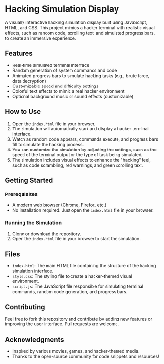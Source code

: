 # Hacking Simulation Display

A visually interactive hacking simulation display built using JavaScript, HTML, and CSS. This project mimics a hacker terminal with realistic visual effects, such as random code, scrolling text, and simulated progress bars, to create an immersive experience.

## Features

- Real-time simulated terminal interface
- Random generation of system commands and code
- Animated progress bars to simulate hacking tasks (e.g., brute force, data decryption)
- Customizable speed and difficulty settings
- Colorful text effects to mimic a real hacker environment
- Optional background music or sound effects (customizable)

## How to Use

1. Open the `index.html` file in your browser.
2. The simulation will automatically start and display a hacker terminal interface.
3. Watch as random code appears, commands execute, and progress bars fill to simulate the hacking process.
4. You can customize the simulation by adjusting the settings, such as the speed of the terminal output or the type of task being simulated.
5. The simulation includes visual effects to enhance the "hacking" feel, such as code scrambling, red warnings, and green scrolling text.

## Getting Started

### Prerequisites

- A modern web browser (Chrome, Firefox, etc.)
- No installation required. Just open the `index.html` file in your browser.

### Running the Simulation

1. Clone or download the repository.
2. Open the `index.html` file in your browser to start the simulation.

## Files

- `index.html`: The main HTML file containing the structure of the hacking simulation interface.
- `style.css`: The styling file to create a hacker-themed visual environment.
- `script.js`: The JavaScript file responsible for simulating terminal commands, random code generation, and progress bars.

## Contributing

Feel free to fork this repository and contribute by adding new features or improving the user interface. Pull requests are welcome.

## Acknowledgments

- Inspired by various movies, games, and hacker-themed media.
- Thanks to the open-source community for code snippets and resources!

